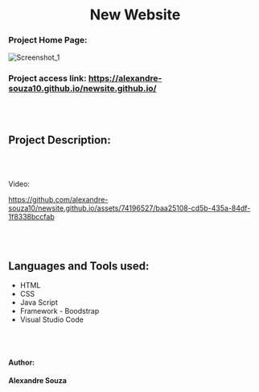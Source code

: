 <h1 align="center"> New Website </h1> 


### Project Home Page: 

![Screenshot_1](https://github.com/alexandre-souza10/newsite.github.io/assets/74196527/f33f4efa-3d3d-42f4-9708-72de30496d0f)

### Project access link: https://alexandre-souza10.github.io/newsite.github.io/
<br></br>

## Project Description:


<br></br>

 Video:

https://github.com/alexandre-souza10/newsite.github.io/assets/74196527/baa25108-cd5b-435a-84df-1f8338bccfab

<br></br>

## Languages ​​and Tools used:
- HTML
- CSS
- Java Script
- Framework - Boodstrap
- Visual Studio Code

<br></br>

#### Author: 
**Alexandre Souza**

